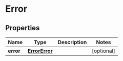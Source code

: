 

# Error


## Properties

| Name | Type | Description | Notes |
|------------ | ------------- | ------------- | -------------|
|**error** | [**ErrorError**](ErrorError.md) |  |  [optional] |



